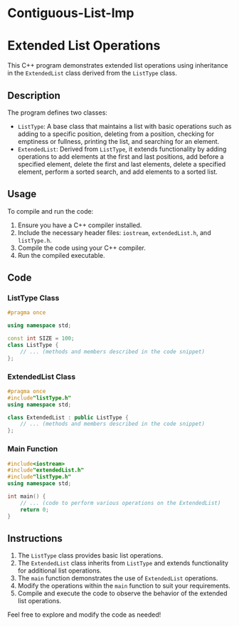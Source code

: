 # Contiguous-List-Imp



# Extended List Operations

This C++ program demonstrates extended list operations using inheritance in the `ExtendedList` class derived from the `ListType` class.

## Description

The program defines two classes:
- `ListType`: A base class that maintains a list with basic operations such as adding to a specific position, deleting from a position, checking for emptiness or fullness, printing the list, and searching for an element.
- `ExtendedList`: Derived from `ListType`, it extends functionality by adding operations to add elements at the first and last positions, add before a specified element, delete the first and last elements, delete a specified element, perform a sorted search, and add elements to a sorted list.

## Usage

To compile and run the code:
1. Ensure you have a C++ compiler installed.
2. Include the necessary header files: `iostream`, `extendedList.h`, and `listType.h`.
3. Compile the code using your C++ compiler.
4. Run the compiled executable.

## Code

### ListType Class

```cpp
#pragma once

using namespace std;

const int SIZE = 100;
class ListType {
    // ... (methods and members described in the code snippet)
};
```

### ExtendedList Class

```cpp
#pragma once
#include"listType.h"
using namespace std;

class ExtendedList : public ListType {
    // ... (methods and members described in the code snippet)
};
```

### Main Function

```cpp
#include<iostream>
#include"extendedList.h"
#include"listType.h"
using namespace std;

int main() {
    // ... (code to perform various operations on the ExtendedList)
    return 0;
}
```

## Instructions

1. The `ListType` class provides basic list operations.
2. The `ExtendedList` class inherits from `ListType` and extends functionality for additional list operations.
3. The `main` function demonstrates the use of `ExtendedList` operations.
4. Modify the operations within the `main` function to suit your requirements.
5. Compile and execute the code to observe the behavior of the extended list operations.

Feel free to explore and modify the code as needed!
```

